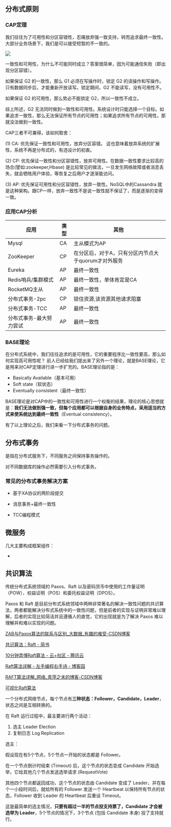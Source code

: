 ## 分布式原则

### CAP定理

我们往往为了可用性和分区容错性，忍痛放弃强一致支持，转而追求最终一致性。大部分业务场景下，我们是可以接受短暂的不一致的。

![](https://image-hosting-lan.oss-cn-beijing.aliyuncs.com/CAP.png)

一致性和可用性，为什么不可能同时成立？答案很简单，因为可能通信失败（即出现分区容错）。

如果保证 G2 的一致性，那么 G1 必须在写操作时，锁定 G2 的读操作和写操作。只有数据同步后，才能重新开放读写。锁定期间，G2 不能读写，没有可用性不。

如果保证 G2 的可用性，那么势必不能锁定 G2，所以一致性不成立。

综上所述，G2 无法同时做到一致性和可用性。系统设计时只能选择一个目标。如果追求一致性，那么无法保证所有节点的可用性；如果追求所有节点的可用性，那就没法做到一致性。



CAP三者不可兼得，该如何取舍：

(1) CA: 优先保证一致性和可用性，放弃分区容错。 这也意味着放弃系统的扩展性，系统不再是分布式的，有违设计的初衷。

(2) CP: 优先保证一致性和分区容错性，放弃可用性。在数据一致性要求比较高的场合(譬如:zookeeper,Hbase) 是比较常见的做法，一旦发生网络故障或者消息丢失，就会牺牲用户体验，等恢复之后用户才逐渐能访问。

(3) AP: 优先保证可用性和分区容错性，放弃一致性。NoSQL中的Cassandra 就是这种架构。跟CP一样，放弃一致性不是说一致性就不保证了，而是逐渐的变得一致。

### 应用CAP分析

| 应用                    | 类型 | 其他                                                |
| ----------------------- | ---- | --------------------------------------------------- |
| Mysql                   | CA   | 主从模式为AP                                        |
| ZooKeeper               | CP   | 在分区后，对于A，只有分区内节点大于quorum才对外服务 |
| Eureka                  | AP   | 最终一致性                                          |
| Redis哨兵/集群模式      | AP   | 最终一致性，单体肯定是CA                            |
| RocketMQ主从            | AP   | 最终一致性                                          |
| 分布式事务-2pc          | CP   | 锁住资源,该资源其他请求阻塞                         |
| 分布式事务-TCC          | AP   | 最终一致性                                          |
| 分布式事务-最大努力尝试 | AP   | 最终一致性                                          |

### BASE理论

在分布式系统中，我们往往追求的是可用性，它的重要程序比一致性要高，那么如何实现高可用性呢？ 前人已经给我们提出来了另外一个理论，就是BASE理论，它是用来对CAP定理进行进一步扩充的。BASE理论指的是：

- Basically Available（基本可用）
- Soft state（软状态）
- Eventually consistent（最终一致性）

BASE理论是对CAP中的一致性和可用性进行一个权衡的结果，理论的核心思想就是：**我们无法做到强一致，但每个应用都可以根据自身的业务特点，采用适当的方式来使系统达到最终一致性**（Eventual consistency）。

有了以上理论之后，我们来看一下分布式事务的问题。

## 分布式事务

是指在分布式服务下，不同服务之间保持事务操作的。

对不同数据库的操作必然需要引入分布式事务。

### 常见的分布式事务解决方案

- 基于XA协议的两阶段提交

- 消息事务+最终一致性
- TCC编程模式



## 微服务

几大主要构成框架组件：

- 





## 共识算法

传统分布式系统领域的 Paxos、Raft 以及密码货币中使用的工作量证明（POW）、权益证明（POS）和委托权益证明（DPOS）。

Paxos 和 Raft 是目前分布式系统领域中两种非常著名的解决一致性问题的共识算法，两者都能解决分布式系统中的一致性问题，但是前者的实现与证明非常难以理解，后者的实现比较简洁并且遵循人的直觉，它的出现就是为了解决 Paxos 难以理解并和难以实现的问题。

[ZAB与Paxos算法的联系与区别\_大数据\_有趣的难受\-CSDN博客](https://blog.csdn.net/m0_37383866/article/details/87603114)

[共识算法：Raft \- 简书](https://www.jianshu.com/p/8e4bbe7e276c)

[10分钟弄懂Raft算法 \- 云\+社区 \- 腾讯云](https://cloud.tencent.com/developer/news/398156)

[Raft算法详解 \- 左手编程右手诗 \- 博客园](https://www.cnblogs.com/aibabel/p/10973585.html)

[RAFT算法详解\_网络\_青萍之末的博客\-CSDN博客](https://blog.csdn.net/daaikuaichuan/article/details/98627822)

[可视化Raft算法](https://raft.github.io/raftscope/index.html)

一个分布式网络节点，每个节点有**三种状态：Follower，Candidate，Leader**，状态之间是互相转换的。

在 Raft 运行过程中，最主要进行两个活动：

1. 选主 Leader Election
2. 复制日志 Log Replication

选主：

假设现在有5个节点，5个节点一开始的状态都是 Follower。

在一个节点倒计时结束 (Timeout) 后，这个节点的状态变成 Candidate 开始选举，它给其他几个节点发送选举请求 (RequestVote)

其他四个节点都返回成功，这个节点的状态由 Candidate 变成了 Leader，并在每个一小段时间后，就给所有的 Follower 发送一个 Heartbeat 以保持所有节点的状态，Follower 收到 Leader 的 Heartbeat 后重设 Timeout。

这是最简单的选主情况，**只要有超过一半的节点投支持票了，Candidate 才会被选举为 Leader**，5个节点的情况下，3个节点 (包括 Candidate 本身) 投了支持就行。

